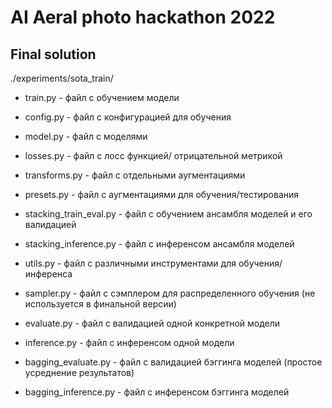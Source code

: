 # AI Aeral photo hackathon 2022

## Final solution

./experiments/sota_train/
  - train.py - файл с обучением модели
  - config.py - файл с конфигурацией для обучения
  - model.py - файл с моделями 
  - losses.py - файл с лосс функцией/ отрицательной метрикой
  - transforms.py - файл с отдельными аугментациями 
  - presets.py - файл с аугментациями для обучения/тестирования
  - stacking_train_eval.py - файл с обучением ансамбля моделей и его валидацией
  - stacking_inference.py - файл с инференсом ансамбля моделей
  - utils.py - файл с различными инструментами для обучения/инференса
  - sampler.py - файл с сэмплером для распределенного обучения (не используется в финальной версии)
  
  - evaluate.py - файл с валидацией одной конкретной модели
  - inference.py - файл с инференсом одной модели
  - bagging_evaluate.py - файл с валидацией бэггинга моделей (простое усреднение результатов)
  - bagging_inference.py - файл с инференсом бэггинга моделей
  
